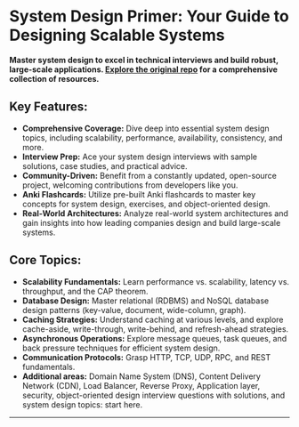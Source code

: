 # System Design Primer: Your Guide to Designing Scalable Systems

**Master system design to excel in technical interviews and build robust, large-scale applications. [Explore the original repo](https://github.com/donnemartin/system-design-primer) for a comprehensive collection of resources.**

## Key Features:

*   **Comprehensive Coverage:** Dive deep into essential system design topics, including scalability, performance, availability, consistency, and more.
*   **Interview Prep:** Ace your system design interviews with sample solutions, case studies, and practical advice.
*   **Community-Driven:** Benefit from a constantly updated, open-source project, welcoming contributions from developers like you.
*   **Anki Flashcards:** Utilize pre-built Anki flashcards to master key concepts for system design, exercises, and object-oriented design.
*   **Real-World Architectures:** Analyze real-world system architectures and gain insights into how leading companies design and build large-scale systems.

## Core Topics:

*   **Scalability Fundamentals:** Learn performance vs. scalability, latency vs. throughput, and the CAP theorem.
*   **Database Design:** Master relational (RDBMS) and NoSQL database design patterns (key-value, document, wide-column, graph).
*   **Caching Strategies:** Understand caching at various levels, and explore cache-aside, write-through, write-behind, and refresh-ahead strategies.
*   **Asynchronous Operations:** Explore message queues, task queues, and back pressure techniques for efficient system design.
*   **Communication Protocols:** Grasp HTTP, TCP, UDP, RPC, and REST fundamentals.
*   **Additional areas:** Domain Name System (DNS), Content Delivery Network (CDN), Load Balancer, Reverse Proxy, Application layer, security, object-oriented design interview questions with solutions, and system design topics: start here.

---